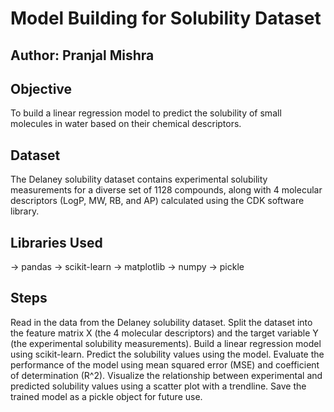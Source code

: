 # Model Building for Solubility Dataset
## Author: Pranjal Mishra

## Objective

To build a linear regression model to predict the solubility of small molecules in water based on their chemical descriptors.

## Dataset

The Delaney solubility dataset contains experimental solubility measurements for a diverse set of 1128 compounds, along with 4 molecular descriptors (LogP, MW, RB, and AP) calculated using the CDK software library.

## Libraries Used

-> pandas
-> scikit-learn
-> matplotlib
-> numpy
-> pickle

## Steps
Read in the data from the Delaney solubility dataset.
Split the dataset into the feature matrix X (the 4 molecular descriptors) and the target variable Y (the experimental solubility measurements).
Build a linear regression model using scikit-learn.
Predict the solubility values using the model.
Evaluate the performance of the model using mean squared error (MSE) and coefficient of determination (R^2).
Visualize the relationship between experimental and predicted solubility values using a scatter plot with a trendline.
Save the trained model as a pickle object for future use.
